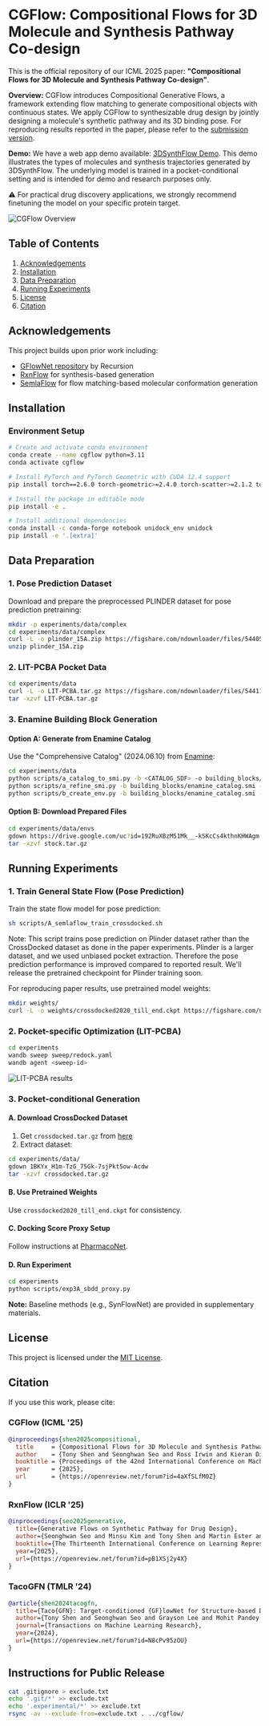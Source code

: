 # CGFlow: Compositional Flows for 3D Molecule and Synthesis Pathway Co-design

This is the official repository of our ICML 2025 paper: **"Compositional Flows for 3D Molecule and Synthesis Pathway Co-design"**. 

**Overview:** CGFlow introduces Compositional Generative Flows, a framework extending flow matching to generate compositional objects with continuous states. We apply CGFlow to synthesizable drug design by jointly designing a molecule's synthetic pathway and its 3D binding pose. For reproducing results reported in the paper, please refer to the [submission version](https://github.com/tsa87/cgflow/releases/tag/v0-icml25-submission).

**Demo:**
We have a web app demo available: [3DSynthFlow Demo](https://3dsynthflowapp-s2d6tvz22exfsugf575jsm.streamlit.app/). This demo illustrates the types of molecules and synthesis trajectories generated by 3DSynthFlow.
The underlying model is trained in a pocket-conditional setting and is intended for demo and research purposes only. 

⚠️ For practical drug discovery applications, we strongly recommend finetuning the model on your specific protein target.

![CGFlow Overview](assets/appendix-trajectory.png)

## Table of Contents

1. [Acknowledgements](#acknowledgements)
2. [Installation](#installation)
3. [Data Preparation](#data-preparation)
4. [Running Experiments](#running-experiments)
5. [License](#license)
6. [Citation](#citation)

## Acknowledgements

This project builds upon prior work including:
- [GFlowNet repository](https://github.com/recursionpharma/gflownet) by Recursion
- [RxnFlow](https://github.com/SeonghwanSeo/RxnFlow) for synthesis-based generation
- [SemlaFlow](https://github.com/rssrwn/semla-flow) for flow matching-based molecular conformation generation

## Installation

### Environment Setup

```bash
# Create and activate conda environment
conda create --name cgflow python=3.11
conda activate cgflow

# Install PyTorch and PyTorch Geometric with CUDA 12.4 support
pip install torch==2.6.0 torch-geometric>=2.4.0 torch-scatter>=2.1.2 torch-sparse>=0.6.18 torch-cluster>=1.6.3 -f https://data.pyg.org/whl/torch-2.6.0+cu124.html

# Install the package in editable mode
pip install -e .

# Install additional dependencies
conda install -c conda-forge notebook unidock_env unidock
pip install -e '.[extra]'
```

## Data Preparation

### 1. Pose Prediction Dataset

Download and prepare the preprocessed PLINDER dataset for pose prediction pretraining:

```bash
mkdir -p experiments/data/complex
cd experiments/data/complex
curl -L -o plinder_15A.zip https://figshare.com/ndownloader/files/54405473
unzip plinder_15A.zip
```

### 2. LIT-PCBA Pocket Data

```bash
cd experiments/data
curl -L -o LIT-PCBA.tar.gz https://figshare.com/ndownloader/files/54411395
tar -xzvf LIT-PCBA.tar.gz
```

### 3. Enamine Building Block Generation

#### Option A: Generate from Enamine Catalog
Use the "Comprehensive Catalog" (2024.06.10) from [Enamine](https://enamine.net/building-blocks/building-blocks-catalog):

```bash
cd experiments/data
python scripts/a_catalog_to_smi.py -b <CATALOG_SDF> -o building_blocks/enamine_catalog.smi --cpu <CPU>
python scripts/a_refine_smi.py -b building_blocks/enamine_catalog.smi -o building_blocks/enamine_blocks.smi --filter_druglike --cpu <CPU>
python scripts/b_create_env.py -b building_blocks/enamine_catalog.smi -o envs/catalog/ --cpu <CPU>
```

#### Option B: Download Prepared Files
```bash
cd experiments/data/envs
gdown https://drive.google.com/uc?id=192RuXBzM51Mk__-kSKcCs4kthnKHWAgm
tar -xzvf stock.tar.gz
```

## Running Experiments

### 1. Train General State Flow (Pose Prediction)

Train the state flow model for pose prediction:
```bash
sh scripts/A_semlaflow_train_crossdocked.sh
```
Note: This script trains pose prediction on Plinder dataset rather than the CrossDocked dataset as done in the paper experiments.
Plinder is a larger dataset, and we used unbiased pocket extraction. Therefore the pose prediction performance is improved compared to reported result.
We'll release the pretrained checkpoint for Plinder training soon.

For reproducing paper results, use pretrained model weights:
```bash
mkdir weights/
curl -L -o weights/crossdocked2020_till_end.ckpt https://figshare.com/ndownloader/files/54411752
```

### 2. Pocket-specific Optimization (LIT-PCBA)

```bash
cd experiments
wandb sweep sweep/redock.yaml
wandb agent <sweep-id>
```

![LIT-PCBA results](assets/lit-pcba-results.png)

### 3. Pocket-conditional Generation

#### A. Download CrossDocked Dataset
1. Get `crossdocked.tar.gz` from [here](https://drive.google.com/file/d/1BKYx_H1m-TzG_75Gk-7sjPkt5ow-Acdw/view?usp=sharing)
2. Extract dataset:
```bash
cd experiments/data/
gdown 1BKYx_H1m-TzG_75Gk-7sjPkt5ow-Acdw
tar -xzvf crossdocked.tar.gz
```

#### B. Use Pretrained Weights
Use `crossdocked2020_till_end.ckpt` for consistency.

#### C. Docking Score Proxy Setup
Follow instructions at [PharmacoNet](https://github.com/SeonghwanSeo/PharmacoNet/tree/main/src/pmnet_appl).

#### D. Run Experiment
```bash
cd experiments
python scripts/exp3A_sbdd_proxy.py
```

**Note:** Baseline methods (e.g., SynFlowNet) are provided in supplementary materials.

## License

This project is licensed under the [MIT License](./LICENSE).

## Citation

If you use this work, please cite:

### CGFlow (ICML '25)
```bibtex
@inproceedings{shen2025compositional,
  title     = {Compositional Flows for 3D Molecule and Synthesis Pathway Co-design},
  author    = {Tony Shen and Seonghwan Seo and Ross Irwin and Kieran Didi and Simon Olsson and Woo Youn Kim and Martin Ester},
  booktitle = {Proceedings of the 42nd International Conference on Machine Learning (ICML)},
  year      = {2025},
  url       = {https://openreview.net/forum?id=4aXfSLfM0Z}
}
```

### RxnFlow (ICLR '25)
```bibtex
@inproceedings{seo2025generative,
  title={Generative Flows on Synthetic Pathway for Drug Design},
  author={Seonghwan Seo and Minsu Kim and Tony Shen and Martin Ester and Jinkyoo Park and Sungsoo Ahn and Woo Youn Kim},
  booktitle={The Thirteenth International Conference on Learning Representations},
  year={2025},
  url={https://openreview.net/forum?id=pB1XSj2y4X}
}
```

### TacoGFN (TMLR '24)
```bibtex
@article{shen2024tacogfn,
  title={Taco{GFN}: Target-conditioned {GF}lowNet for Structure-based Drug Design},
  author={Tony Shen and Seonghwan Seo and Grayson Lee and Mohit Pandey and Jason R Smith and Artem Cherkasov and Woo Youn Kim and Martin Ester},
  journal={Transactions on Machine Learning Research},
  year={2024},
  url={https://openreview.net/forum?id=N8cPv95zOU}
}
```


## Instructions for Public Release
```bash
cat .gitignore > exclude.txt
echo '.git/*' >> exclude.txt
echo '.experimental/*' >> exclude.txt
rsync -av --exclude-from=exclude.txt . ../cgflow/
```

